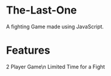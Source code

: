# The-Last-One
A fighting Game made using JavaScript.

# Features
2 Player Game\n
Limited Time for a Fight
